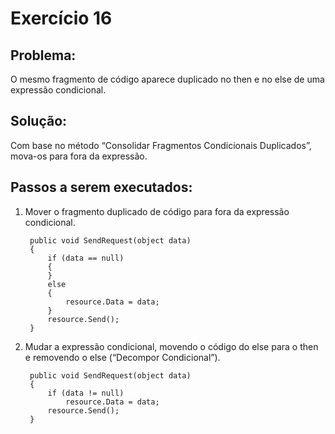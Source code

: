 # **Exercício 16**
## Problema:
O mesmo fragmento de código aparece duplicado no then e no else de uma expressão condicional. 

## Solução:
Com base no método “Consolidar Fragmentos Condicionais Duplicados”, mova-os para fora da expressão.

## Passos a serem executados:
1) Mover o fragmento duplicado de código para fora da expressão condicional.

        public void SendRequest(object data)
        {
            if (data == null)
            {                
            }
            else
            {
                resource.Data = data;             
            }
            resource.Send();
        }

2) Mudar a expressão condicional, movendo o código do else para o then e removendo o else (“Decompor Condicional”).

        public void SendRequest(object data)
        {
            if (data != null)            
                resource.Data = data;            
            resource.Send();
        }
